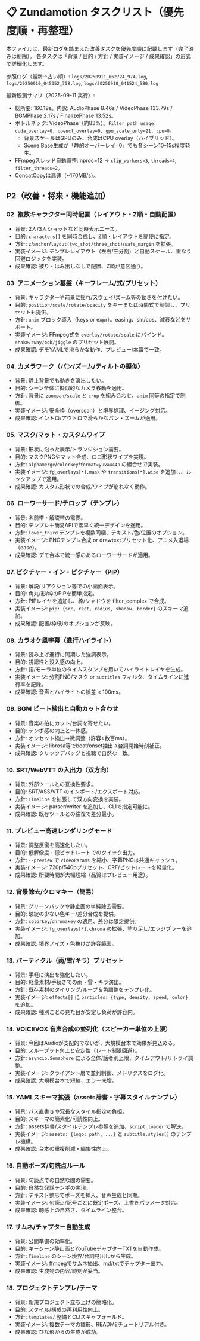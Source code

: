 # 📋 Zundamotion タスクリスト（優先度順・再整理）

本ファイルは、最新ログを踏まえた改善タスクを優先度順に記載します（完了済みは削除）。
各タスクは「背景 / 目的 / 方針 / 実装イメージ / 成果確認」の形式で詳細化します。

参照ログ（最新→古い順）: `logs/20250911_062724_974.log`, `logs/20250910_045352_758.log`, `logs/20250910_041524_580.log`

最新観測サマリ（2025-09-11 実行）:
- 総所要: 160.19s。内訳: AudioPhase 8.46s / VideoPhase 133.79s / BGMPhase 2.17s / FinalizePhase 13.52s。
- ボトルネック: VideoPhase（約83%）。`Filter path usage: cuda_overlay=0, opencl_overlay=0, gpu_scale_only=21, cpu=0`。
  - 背景スケールはGPUのみ、合成はCPU overlay（ハイブリッド）。
  - Scene Base生成が「静的オーバーレイ=0」でも各シーン10–15s程度発生。
- FFmpegスレッド自動調整: nproc=12 → `clip_workers=3`, `threads=4`, `filter_threads=2`。
- ConcatCopyは高速（~170MB/s）。


## P2（改善・将来・機能追加）


### 02. 複数キャラクター同時配置（レイアウト・Z順・自動配置）
- 背景: 2人/3人ショットなど同時表示ニーズ。
- 目的: `characters[]` を同時合成し、Z順・レイアウトを簡便に指定。
- 方針: `z`/`anchor`/`layout(two_shot/three_shot)`/`safe_margin` を拡張。
- 実装イメージ: テンプレレイアウト（左右/三分割）と自動スケール、重なり回避ロジックを実装。
- 成果確認: 被り・はみ出しなしで配置、Z順が意図通り。

### 03. アニメーション基盤（キーフレーム/式/プリセット）
- 背景: キャラクターや前景に揺れ/スウェイ/ズーム等の動きを付けたい。
- 目的: `position/scale/rotate/opacity` をキーまたは時間式で制御し、プリセットも提供。
- 方針: `anim` ブロック導入（keys or expr）。easing、sin/cos、減衰などをサポート。
- 実装イメージ: FFmpeg式を `overlay/rotate/scale` にバインド。`shake/sway/bob/jiggle` のプリセット展開。
- 成果確認: デモYAMLで滑らかな動作、プレビュー/本番で一致。

### 04. カメラワーク（パン/ズーム/ティルトの擬似）
- 背景: 静止背景でも動きを演出したい。
- 目的: シーン全体に擬似的なカメラ移動を適用。
- 方針: 背景に `zoompan/scale` と `crop` を組み合わせ、`anim` 同等の指定で制御。
- 実装イメージ: 安全枠（overscan）と境界処理、イージング対応。
- 成果確認: イントロ/アウトロで滑らかなパン・ズームが適用。

### 05. マスク/マット・カスタムワイプ
- 背景: 形状に沿った表示/トランジション需要。
- 目的: マスクPNGやマット合成、ロゴ形状ワイプを実現。
- 方針: `alphamerge`/`colorkey`/`format=yuva444p` の組合せで実装。
- 実装イメージ: `fg_overlays[*].mask` や `transitions[*].wipe` を追加し、ルックアップで適用。
- 成果確認: カスタム形状での合成/ワイプが崩れなく動作。

### 06. ローワーサード/テロップ（テンプレ）
- 背景: 名前帯・解説帯の需要。
- 目的: テンプレ＋簡易APIで素早く統一デザインを適用。
- 方針: `lower_third` テンプレを複数同梱、テキスト/色/位置のオプション。
- 実装イメージ: PNGテンプレ合成 or drawtextプリセット化、アニメ入退場（ease）。
- 成果確認: デモ台本で統一感のあるローワーサードが適用。

### 07. ピクチャー・イン・ピクチャー（PIP）
- 背景: 解説/リアクション等での小画面表示。
- 目的: 角丸/影/枠のPIPを簡単指定。
- 方針: PIPレイヤを追加し、枠/シャドウを filter_complex で合成。
- 実装イメージ: `pip: {src, rect, radius, shadow, border}` のスキーマ追加。
- 成果確認: 配置/枠/影のオプションが反映。

### 08. カラオケ風字幕（進行ハイライト）
- 背景: 読み上げ進行に同期した強調表示。
- 目的: 視認性と没入感の向上。
- 方針: 語/モーラ単位のタイムスタンプを用いてハイライトレイヤを生成。
- 実装イメージ: 分割PNG/マスク or `subtitles` フィルタ、タイムラインに進行率を記録。
- 成果確認: 音声とハイライトの誤差 < 100ms。

### 09. BGM ビート検出と自動カット合わせ
- 背景: 音楽の拍にカット/台詞を寄せたい。
- 目的: テンポ感の向上と一体感。
- 方針: オンセット検出→微調整（許容±数百ms）。
- 実装イメージ: librosa等でbeat/onset抽出→台詞開始時刻補正。
- 成果確認: クリックデバッグと視聴で自然な一致。

### 10. SRT/WebVTT の入出力（双方向）
- 背景: 外部ツールとの互換性要求。
- 目的: SRT/ASS/VTT のインポート/エクスポート対応。
- 方針: `Timeline` を拡張して双方向変換を実装。
- 実装イメージ: parser/writer を追加し、CLIで指定可能に。
- 成果確認: 既存ツールとの往復で差分最小。

### 11. プレビュー高速レンダリングモード
- 背景: 調整反復を高速化したい。
- 目的: 低解像度・低ビットレートでのクイック出力。
- 方針: `--preview` で `VideoParams` を縮小、字幕PNGは共通キャッシュ。
- 実装イメージ: 720p/540pプリセット、CRF/ビットレートを軽量化。
- 成果確認: 所要時間が大幅短縮（品質はプレビュー用途）。

### 12. 背景除去/クロマキー（簡易）
- 背景: グリーンバックや静止画の単純除去需要。
- 目的: 破綻の少ない色キー/差分合成を提供。
- 方針: `colorkey`/`chromakey` の適用、差分は限定提供。
- 実装イメージ: `fg_overlays[*].chroma` の拡張、塗り足し/エッジブラーを追加。
- 成果確認: 境界ノイズ・色抜けが許容範囲。

### 13. パーティクル（雨/雪/キラ）プリセット
- 背景: 手軽に演出を強化したい。
- 目的: 軽量素材/手続きでの雨・雪・キラ演出。
- 方針: 既存素材のタイリング/ループ＆色調整をテンプレ化。
- 実装イメージ: `effects[]` に `particles: {type, density, speed, color}` を追加。
- 成果確認: 種別ごとの見た目が安定し負荷が許容内。

### 14. VOICEVOX 音声合成の並列化（スピーカー単位の上限）
- 背景: 今回はAudioが支配的でないが、大規模台本で効果が見込める。
- 目的: スループット向上と安定性（レート制限回避）。
- 方針: `asyncio.Semaphore` による全体/話者別上限、タイムアウト/リトライ調整。
- 実装イメージ: クライアント層で並列制御、メトリクスをログ化。
- 成果確認: 大規模台本で短縮、エラー未増。

### 15. YAMLスキーマ拡張（assets辞書・字幕スタイルテンプレ）
- 背景: パス直書きや冗長なスタイル指定の負担。
- 目的: スキーマの簡素化/可読性向上。
- 方針: assets辞書/スタイルテンプレ参照を追加、`script_loader` で解決。
- 実装イメージ: `assets: {logo: path, ...}` と `subtitle.styles[]` のテンプレ機構。
- 成果確認: 台本の重複削減・編集性向上。

### 16. 自動ポーズ/句読点ルール
- 背景: 句読点での自然な間の需要。
- 目的: 自然な発話テンポの実現。
- 方針: テキスト整形でポーズを挿入、音声生成と同期。
- 実装イメージ: 句読点/記号ごとに既定ポーズ、上書きパラメータ対応。
- 成果確認: 聴感上の自然さ、タイムライン整合。

### 17. サムネ/チャプター自動生成
- 背景: 公開準備の効率化。
- 目的: キーシーン静止画とYouTubeチャプターTXTを自動作成。
- 方針: `Timeline` のシーン境界/台詞見出しから生成。
- 実装イメージ: ffmpegでサムネ抽出、md/txtでチャプター出力。
- 成果確認: 生成物の内容/時刻が妥当。

### 18. プロジェクトテンプレ/テーマ
- 背景: 新規プロジェクト立ち上げの簡略化。
- 目的: スタイル/構成の再利用性向上。
- 方針: `templates/` 整備とCLIスキャフォールド。
- 実装イメージ: 複数テーマの雛形、READMEチュートリアル付き。
- 成果確認: ひな形からの生成が成功。
